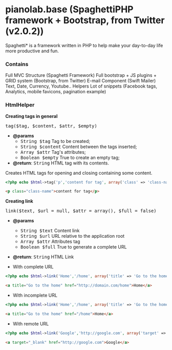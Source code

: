 pianolab.base (SpaghettiPHP framework + Bootstrap, from Twitter (v2.0.2))
=========

Spaghetti* is a framework written in PHP to help make your day-to-day life more productive and fun.
### Contains

Full MVC Structure (Spaghetti Framework)
Full bootstrap + JS plugins + GRID system (Bootstrap, from Twitter)
E-mail Component (Swift Mailer)
Text, Date, Currency, Youtube.. Helpers
Lot of snippets (Facebook tags, Analytics, mobile favicons, pagination example)

### HtmlHelper

<b>Creating tags in general</b>

<tt>tag($tag, $content, $attr, $empty)</tt>

- <b>@params</b>
  - <tt>String $tag</tt> Tag to be created;
  - <tt>String $content</tt> Content between the tags inserted;
  - <tt>Array $attr</tt> Tag's attributes;
  - <tt>Boolean $empty</tt> True to create an empty tag;
- <b>@return</b>: <tt>String</tt> HTML tag with its contents.

Creates HTML tags for opening and closing containing some content.

```php
<?php echo $html->tag('p','content for tag', array('class' => 'class-name')); ?>
```
```html
<p class="class-name">content for tag</p>
```
<b>Creating link</b>

<tt>link($text, $url = null, $attr = array(), $full = false)</tt>

- <b>@params</b>
  - <tt>String $text</tt> Content link
  - <tt>String $url</tt> URL relative to the application root
  - <tt>Array $attr</tt> Attributes tag
  - <tt>Boolean $full</tt> True to generate a complete URL
- <b>@return</b>: <tt>String</tt> HTML Link

- With complete URL 

```php
<?php echo $html->link('Home','/home', array('title' => 'Go to the home'), true); ?>
```
```html
<a title="Go to the home" href="http://domain.com/home">Home</a>
```

- With incomplete URL

```php
<?php echo $html->link('Home','/home', array('title' => 'Go to the home')); ?>
```
```html
<a title="Go to the home" href="/home">Home</a>
```
- With remote URL

```php
<?php echo $html->link('Google','http://google.com', array('target' => '_blank')); ?>
```
```html
<a target="_blank" href="http://google.com">Google</a>
```
